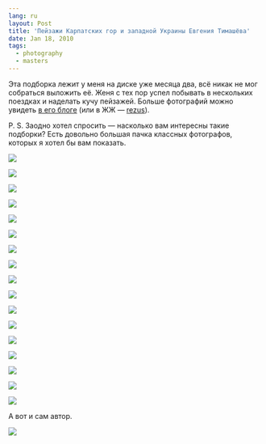 ```yaml
---
lang: ru
layout: Post
title: 'Пейзажи Карпатских гор и западной Украины Евгения Тимашёва'
date: Jan 18, 2010
tags:
  - photography
  - masters
---
```


Эта подборка лежит у меня на диске уже месяца два, всё никак не мог собраться выложить её. Женя с тех пор успел побывать в нескольких поездках и наделать кучу пейзажей. Больше фотографий можно увидеть [в его блоге](http://www.fotografia.com.ua/ "Фотоблог Евгения Тимашёва") (или в ЖЖ — [rezus](http://rezus.livejournal.com/)).

P. S. Заодно хотел спросить — насколько вам интересны такие подборки? Есть довольно большая пачка классных фотографов, которых я хотел бы вам показать.

![](http://wow.sapegin.me/071Y3H1c1A0y/rezus-DSC-0996.jpg)

<!--more-->

![](http://wow.sapegin.me/403F2t1h2R0m/rezus-DSC-0049.jpg)

![](http://wow.sapegin.me/0y1j42301N2q/rezus-DSC-0114.jpg)

![](http://wow.sapegin.me/2N381l3Z340p/rezus-DSC-0225.jpg)

![](http://wow.sapegin.me/143n2N1m3T3f/rezus-DSC-0353.jpg)

![](http://wow.sapegin.me/3g1l022z2m0P/rezus-DSC-0359.jpg)

![](http://wow.sapegin.me/2f1p020l1t3d/rezus-DSC-0389.jpg)

![](http://wow.sapegin.me/1T1w2x1d1e0J/rezus-DSC-0442.jpg)

![](http://wow.sapegin.me/051n2R2F142x/rezus-DSC-0598.jpg)

![](http://wow.sapegin.me/3h0612392M2j/rezus-DSC-0637.jpg)

![](http://wow.sapegin.me/2S2t3I0v3T2k/rezus-DSC-0652.jpg)

![](http://wow.sapegin.me/3J3D2B113j1x/rezus-pano56-58-1150.jpg)

![](http://wow.sapegin.me/2t3D1j3T3n0w/rezus-pano108-113-1100.jpg)

![](http://wow.sapegin.me/3N272o3l1R0c/rezus-pano285-298-1100.jpg)

![](http://wow.sapegin.me/250g3W3G0j0N/rezus-pano384-391.jpg)

![](http://wow.sapegin.me/3K3Z2X2q193b/rezus-pano767-778-1100.jpg)

![](http://wow.sapegin.me/1f3R2u022w3f/rezus-pano1000-07.jpg)

А вот и сам автор.

![](http://wow.sapegin.me/0O1R3i0k2Y1p/rezus-dsc-0428.jpg)
